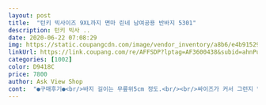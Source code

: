```yaml
---
layout: post 
title:  "턴키 빅사이즈 9XL까지 면마 린네 남여공용 반바지 5301" 
description: 턴키 빅사 ..
date: 2020-06-22 07:08:29 
img: https://static.coupangcdn.com/image/vendor_inventory/a8b6/e4b9152910ea613945b270fd3b3a126e236a63e577abd2f28fe197273fd0.jpg 
linkUrl: https://link.coupang.com/re/AFFSDP?lptag=AF3600438&subid=ahnPublicAsk&pageKey=203444207&itemId=596996501&vendorItemId=4563460798&traceid=V0-113-55ebb743dc177808 
categories: [1002] 
color: D9418C 
price: 7800 
author: Ask View Shop 
cont:  "●구매후기●<br/>바지 길이는 무릎위5cm 정도.<br/><br/>싸이즈가 커서 그런지 밑위 길이가 좀 길어요 그게 약간 쫌... <br/>.<br/>.<br/> 그리고 베이지 쫌 비칩니다.<br/> 속옥 같은색 ( 스킨색 ) 입으면 오키.<br/><br/>진짜 넉넉하네요^^  제가 출산후 또 나잇살로 인해 배가 많이 볼록한데 찡기지 않을 정도로 넉넉<br/>집에서 편하게 입으려시켰는데 고급까진아니어도 입고외출해도 괜찮을듯 물건도착하자마자 울아들 입고외출.<br/>.<br/>울딸 입어보더니 다른색으로 더시키라해서 또시킬겁니다<br/>평소 88 입어서 낙낙하니 입으려고 7xl 구입.<br/><br/>허리사이즈 기준표가 염려되긴했는데  잘맞고 내가 원하는촉감으로 좋아요<br/>" 
---
```

